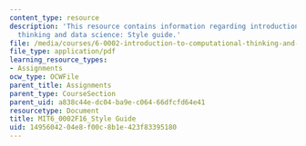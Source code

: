 ```yaml
---
content_type: resource
description: 'This resource contains information regarding introduction to computational
  thinking and data science: Style guide.'
file: /media/courses/6-0002-introduction-to-computational-thinking-and-data-science-fall-2016/1495604204e8f00c8b1e423f83395180_MIT6_0002F16_StyleGuide.pdf
file_type: application/pdf
learning_resource_types:
- Assignments
ocw_type: OCWFile
parent_title: Assignments
parent_type: CourseSection
parent_uid: a838c44e-dc04-ba9e-c064-66dfcfd64e41
resourcetype: Document
title: MIT6_0002F16_Style Guide
uid: 14956042-04e8-f00c-8b1e-423f83395180
---
```

